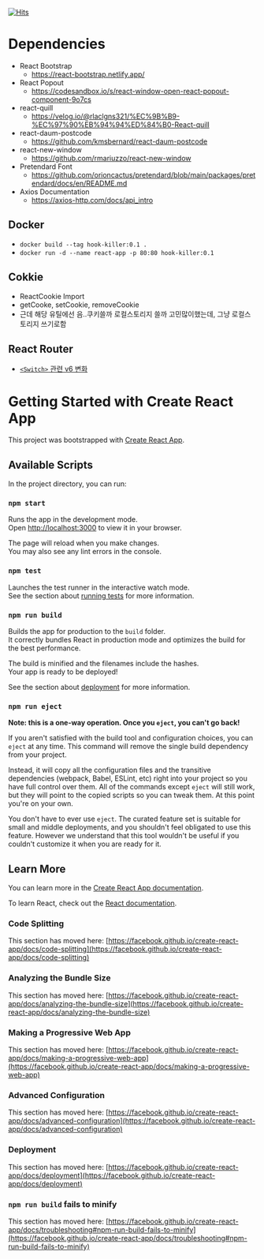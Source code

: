 [![Hits](https://hits.seeyoufarm.com/api/count/incr/badge.svg?url=https%3A%2F%2Fgithub.com%2Fhook-killer%2Ffront-end&count_bg=%236FC22F&title_bg=%23C93E3E&icon=react.svg&icon_color=%23E7E7E7&title=%EC%9D%91%EC%95%A0&edge_flat=false)](https://hits.seeyoufarm.com)

# Dependencies

- React Bootstrap
  - https://react-bootstrap.netlify.app/
- React Popout
  - https://codesandbox.io/s/react-window-open-react-popout-component-9o7cs
- react-quill
  - https://velog.io/@rlaclgns321/%EC%9B%B9-%EC%97%90%EB%94%94%ED%84%B0-React-quill
- react-daum-postcode
  - https://github.com/kmsbernard/react-daum-postcode
- react-new-window
  - https://github.com/rmariuzzo/react-new-window
- Pretendard Font
  - https://github.com/orioncactus/pretendard/blob/main/packages/pretendard/docs/en/README.md
- Axios Documentation
  - https://axios-http.com/docs/api_intro

## Docker

- `docker build --tag hook-killer:0.1 .`
- `docker run -d --name react-app -p 80:80 hook-killer:0.1`

## Cokkie

- ReactCookie Import
- getCooke, setCookie, removeCookie
- 근데 해당 유틸에선 음..쿠키쓸까 로컬스토리지 쓸까 고민많이했는데, 그냥 로컬스토리지 쓰기로함

## React Router

- [`<Switch>` 관련 v6 변화](https://0cddo-room.tistory.com/entry/react-router%EC%82%AC%EC%9A%A9%EA%B3%BC-v6%EC%97%90%EC%84%9C%EC%9D%98-switch%EC%9D%98-%EB%B3%80%ED%99%94)

# Getting Started with Create React App

This project was bootstrapped with [Create React App](https://github.com/facebook/create-react-app).

## Available Scripts

In the project directory, you can run:

### `npm start`

Runs the app in the development mode.\
Open [http://localhost:3000](http://localhost:3000) to view it in your browser.

The page will reload when you make changes.\
You may also see any lint errors in the console.

### `npm test`

Launches the test runner in the interactive watch mode.\
See the section about [running tests](https://facebook.github.io/create-react-app/docs/running-tests) for more information.

### `npm run build`

Builds the app for production to the `build` folder.\
It correctly bundles React in production mode and optimizes the build for the best performance.

The build is minified and the filenames include the hashes.\
Your app is ready to be deployed!

See the section about [deployment](https://facebook.github.io/create-react-app/docs/deployment) for more information.

### `npm run eject`

**Note: this is a one-way operation. Once you `eject`, you can't go back!**

If you aren't satisfied with the build tool and configuration choices, you can `eject` at any time. This command will remove the single build dependency from your project.

Instead, it will copy all the configuration files and the transitive dependencies (webpack, Babel, ESLint, etc) right into your project so you have full control over them. All of the commands except `eject` will still work, but they will point to the copied scripts so you can tweak them. At this point you're on your own.

You don't have to ever use `eject`. The curated feature set is suitable for small and middle deployments, and you shouldn't feel obligated to use this feature. However we understand that this tool wouldn't be useful if you couldn't customize it when you are ready for it.

## Learn More

You can learn more in the [Create React App documentation](https://facebook.github.io/create-react-app/docs/getting-started).

To learn React, check out the [React documentation](https://reactjs.org/).

### Code Splitting

This section has moved here: [https://facebook.github.io/create-react-app/docs/code-splitting](https://facebook.github.io/create-react-app/docs/code-splitting)

### Analyzing the Bundle Size

This section has moved here: [https://facebook.github.io/create-react-app/docs/analyzing-the-bundle-size](https://facebook.github.io/create-react-app/docs/analyzing-the-bundle-size)

### Making a Progressive Web App

This section has moved here: [https://facebook.github.io/create-react-app/docs/making-a-progressive-web-app](https://facebook.github.io/create-react-app/docs/making-a-progressive-web-app)

### Advanced Configuration

This section has moved here: [https://facebook.github.io/create-react-app/docs/advanced-configuration](https://facebook.github.io/create-react-app/docs/advanced-configuration)

### Deployment

This section has moved here: [https://facebook.github.io/create-react-app/docs/deployment](https://facebook.github.io/create-react-app/docs/deployment)

### `npm run build` fails to minify

This section has moved here: [https://facebook.github.io/create-react-app/docs/troubleshooting#npm-run-build-fails-to-minify](https://facebook.github.io/create-react-app/docs/troubleshooting#npm-run-build-fails-to-minify)
